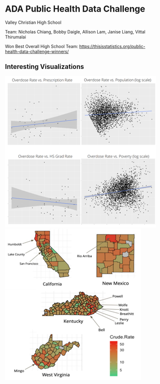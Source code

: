 # ADA Public Health Data Challenge
Valley Christian High School

Team: Nicholas Chiang, Bobby Daigle, Allison Lam, Janise Liang, Vittal Thirumalai

Won Best Overall High School Team: https://thisisstatistics.org/public-health-data-challenge-winners/

## Interesting Visualizations

<img src="https://github.com/janiseliang/ADA-Public-Health-Data-Challenge/blob/master/Visualizations/graph1.png" width="500" height="500"/>
<img src="https://github.com/janiseliang/ADA-Public-Health-Data-Challenge/blob/master/Visualizations/graph2.png" width="450" height="500"/>

